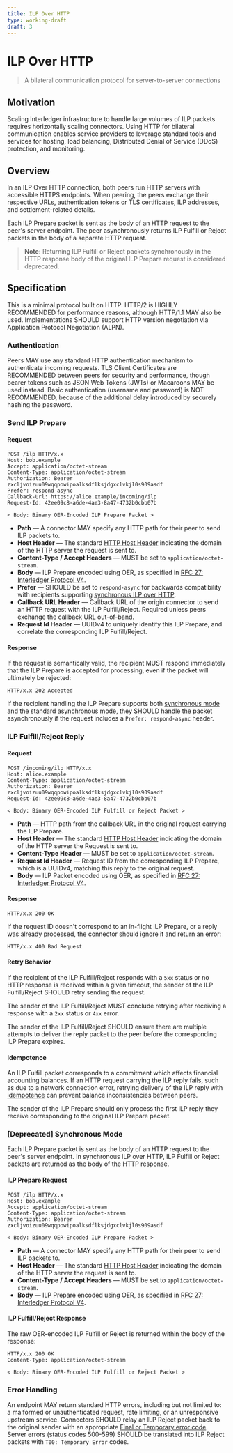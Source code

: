 ```yaml
---
title: ILP Over HTTP
type: working-draft
draft: 3
---
```


# ILP Over HTTP

> A bilateral communication protocol for server-to-server connections

## Motivation

Scaling Interledger infrastructure to handle large volumes of ILP packets requires horizontally scaling connectors. Using HTTP for bilateral communication enables service providers to leverage standard tools and services for hosting, load balancing, Distributed Denial of Service (DDoS) protection, and monitoring.

## Overview

In an ILP Over HTTP connection, both peers run HTTP servers with accessible HTTPS endpoints. When peering, the peers exchange their respective URLs, authentication tokens or TLS certificates, ILP addresses, and settlement-related details.

Each ILP Prepare packet is sent as the body of an HTTP request to the peer's server endpoint. The peer asynchronously returns ILP Fulfill or Reject packets in the body of a separate HTTP request. 

> **Note:** Returning ILP Fulfill or Reject packets synchronously in the HTTP response body of the original ILP Prepare request is considered deprecated.


## Specification

This is a minimal protocol built on HTTP. HTTP/2 is HIGHLY RECOMMENDED for performance reasons, although HTTP/1.1 MAY also be used. Implementations SHOULD support HTTP version negotiation via Application Protocol Negotiation (ALPN).

### Authentication

Peers MAY use any standard HTTP authentication mechanism to authenticate incoming requests. TLS Client Certificates are RECOMMENDED between peers for security and performance, though bearer tokens such as JSON Web Tokens (JWTs) or Macaroons MAY be used instead. Basic authentication (username and password) is NOT RECOMMENDED, because of the additional delay introduced by securely hashing the password.

### Send ILP Prepare

#### Request

```http
POST /ilp HTTP/x.x
Host: bob.example
Accept: application/octet-stream
Content-Type: application/octet-stream
Authorization: Bearer zxcljvoizuu09wqqpowipoalksdflksjdgxclvkjl0s909asdf
Prefer: respond-async
Callback-Url: https://alice.example/incoming/ilp
Request-Id: 42ee09c8-a6de-4ae3-8a47-4732b0cbb07b

< Body: Binary OER-Encoded ILP Prepare Packet >
```

- **Path** &mdash; A connector MAY specify any HTTP path for their peer to send ILP packets to.
- **Host Header** &mdash; The standard [HTTP Host Header](https://tools.ietf.org/html/rfc2616#section-14.23) indicating the domain of the HTTP server the request is sent to.
- **Content-Type / Accept Headers** &mdash; MUST be set to `application/octet-stream`.
- **Body** &mdash; ILP Prepare encoded using OER, as specified in [RFC 27: Interledger Protocol V4](../0027-interledger-protocol-4/0027-interledger-protocol-4.md).
- **Prefer** &mdash; SHOULD be set to `respond-async` for backwards compatibility with recipients supporting [synchronous ILP over HTTP](#deprecated-synchronous-mode).
- **Callback URL Header** &mdash; Callback URL of the origin connector to send an HTTP request with the ILP Fulfill/Reject. Required unless peers exchange the callback URL out-of-band.
- **Request Id Header** &mdash; UUIDv4 to uniquely identify this ILP Prepare, and correlate the corresponding ILP Fulfill/Reject.

#### Response

If the request is semantically valid, the recipient MUST respond immediately that the ILP Prepare is accepted for processing, even if the packet will ultimately be rejected:

```http
HTTP/x.x 202 Accepted
```

If the recipient handling the ILP Prepare supports both [synchronous mode](#deprecated-synchronous-mode) and the standard asynchronous mode, they SHOULD handle the packet asynchronously if the request includes a `Prefer: respond-async` header.

### ILP Fulfill/Reject Reply

#### Request

```http
POST /incoming/ilp HTTP/x.x
Host: alice.example
Content-Type: application/octet-stream
Authorization: Bearer zxcljvoizuu09wqqpowipoalksdflksjdgxclvkjl0s909asdf
Request-Id: 42ee09c8-a6de-4ae3-8a47-4732b0cbb07b

< Body: Binary OER-Encoded ILP Fulfill or Reject Packet >
```

- **Path** &mdash; HTTP path from the callback URL in the original request carrying the ILP Prepare.
- **Host Header** &mdash; The standard [HTTP Host Header](https://tools.ietf.org/html/rfc2616#section-14.23) indicating the domain of the HTTP server the Request is sent to.
- **Content-Type Header** &mdash; MUST be set to `application/octet-stream`.
- **Request Id Header** &mdash; Request ID from the corresponding ILP Prepare, which is a UUIDv4, matching this reply to the original request.
- **Body** &mdash; ILP Packet encoded using OER, as specified in [RFC 27: Interledger Protocol V4](../0027-interledger-protocol-4/0027-interledger-protocol-4.md).

#### Response

```http
HTTP/x.x 200 OK
```

If the request ID doesn't correspond to an in-flight ILP Prepare, or a reply was already processed, the connector should ignore it and return an error:

```http
HTTP/x.x 400 Bad Request
```

#### Retry Behavior

If the recipient of the ILP Fulfill/Reject responds with a `5xx` status or no HTTP response is received within a given timeout, the sender of the ILP Fulfill/Reject SHOULD retry sending the request.

The sender of the ILP Fulfill/Reject MUST conclude retrying after receiving a response with a `2xx` status or `4xx` error.

The sender of the ILP Fulfill/Reject SHOULD ensure there are multiple attempts to deliver the reply packet to the peer before the corresponding ILP Prepare expires.

#### Idempotence

An ILP Fulfill packet corresponds to a commitment which affects financial accounting balances. If an HTTP request carrying the ILP reply fails, such as due to a network connection error, retrying delivery of the ILP reply with [idempotence](https://en.wikipedia.org/wiki/Idempotence) can prevent balance inconsistencies between peers.

The sender of the ILP Prepare should only process the first ILP reply they receive corresponding to the original ILP Prepare packet.

### [Deprecated] Synchronous Mode

Each ILP Prepare packet is sent as the body of an HTTP request to the peer's server endpoint. In synchronous ILP over HTTP, ILP Fulfill or Reject packets are returned as the body of the HTTP response.

#### ILP Prepare Request

```http
POST /ilp HTTP/x.x
Host: bob.example
Accept: application/octet-stream
Content-Type: application/octet-stream
Authorization: Bearer zxcljvoizuu09wqqpowipoalksdflksjdgxclvkjl0s909asdf

< Body: Binary OER-Encoded ILP Prepare Packet >
```

- **Path** &mdash; A connector MAY specify any HTTP path for their peer to send ILP packets to.
- **Host Header** &mdash; The standard [HTTP Host Header](https://tools.ietf.org/html/rfc2616#section-14.23) indicating the domain of the HTTP server the request is sent to.
- **Content-Type / Accept Headers** &mdash; MUST be set to `application/octet-stream`.
- **Body** &mdash; ILP Prepare encoded using OER, as specified in [RFC 27: Interledger Protocol V4](../0027-interledger-protocol-4/0027-interledger-protocol-4.md).

#### ILP Fulfill/Reject Response

The raw OER-encoded ILP Fulfill or Reject is returned within the body of the response:

```http
HTTP/x.x 200 OK
Content-Type: application/octet-stream

< Body: Binary OER-Encoded ILP Fulfill or Reject Packet >
```

### Error Handling

An endpoint MAY return standard HTTP errors, including but not limited to: a malformed or unauthenticated request, rate limiting, or an unresponsive upstream service. Connectors SHOULD relay an ILP Reject packet back to the original sender with an appropriate [Final or Temporary error code](../0027-interledger-protocol-4/0027-interledger-protocol-4.md#error-codes). Server errors (status codes 500-599) SHOULD be translated into ILP Reject packets with `T00: Temporary Error` codes.
